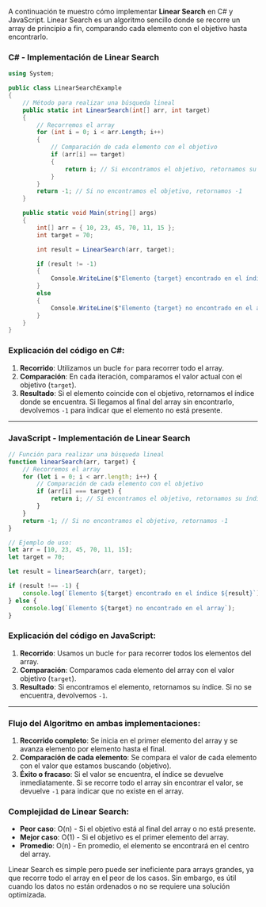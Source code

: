 A continuación te muestro cómo implementar **Linear Search** en C# y JavaScript. Linear Search es un algoritmo sencillo donde se recorre un array de principio a fin, comparando cada elemento con el objetivo hasta encontrarlo.

### C# - Implementación de Linear Search

```csharp
using System;

public class LinearSearchExample
{
    // Método para realizar una búsqueda lineal
    public static int LinearSearch(int[] arr, int target)
    {
        // Recorremos el array
        for (int i = 0; i < arr.Length; i++)
        {
            // Comparación de cada elemento con el objetivo
            if (arr[i] == target)
            {
                return i; // Si encontramos el objetivo, retornamos su índice
            }
        }
        return -1; // Si no encontramos el objetivo, retornamos -1
    }

    public static void Main(string[] args)
    {
        int[] arr = { 10, 23, 45, 70, 11, 15 };
        int target = 70;

        int result = LinearSearch(arr, target);

        if (result != -1)
        {
            Console.WriteLine($"Elemento {target} encontrado en el índice {result}");
        }
        else
        {
            Console.WriteLine($"Elemento {target} no encontrado en el array");
        }
    }
}
```

### Explicación del código en C#:
1. **Recorrido**: Utilizamos un bucle `for` para recorrer todo el array.
2. **Comparación**: En cada iteración, comparamos el valor actual con el objetivo (`target`).
3. **Resultado**: Si el elemento coincide con el objetivo, retornamos el índice donde se encuentra. Si llegamos al final del array sin encontrarlo, devolvemos `-1` para indicar que el elemento no está presente.

---

### JavaScript - Implementación de Linear Search

```javascript
// Función para realizar una búsqueda lineal
function linearSearch(arr, target) {
    // Recorremos el array
    for (let i = 0; i < arr.length; i++) {
        // Comparación de cada elemento con el objetivo
        if (arr[i] === target) {
            return i; // Si encontramos el objetivo, retornamos su índice
        }
    }
    return -1; // Si no encontramos el objetivo, retornamos -1
}

// Ejemplo de uso:
let arr = [10, 23, 45, 70, 11, 15];
let target = 70;

let result = linearSearch(arr, target);

if (result !== -1) {
    console.log(`Elemento ${target} encontrado en el índice ${result}`);
} else {
    console.log(`Elemento ${target} no encontrado en el array`);
}
```

### Explicación del código en JavaScript:
1. **Recorrido**: Usamos un bucle `for` para recorrer todos los elementos del array.
2. **Comparación**: Comparamos cada elemento del array con el valor objetivo (`target`).
3. **Resultado**: Si encontramos el elemento, retornamos su índice. Si no se encuentra, devolvemos `-1`.

---

### Flujo del Algoritmo en ambas implementaciones:
1. **Recorrido completo**: Se inicia en el primer elemento del array y se avanza elemento por elemento hasta el final.
2. **Comparación de cada elemento**: Se compara el valor de cada elemento con el valor que estamos buscando (objetivo).
3. **Éxito o fracaso**: Si el valor se encuentra, el índice se devuelve inmediatamente. Si se recorre todo el array sin encontrar el valor, se devuelve `-1` para indicar que no existe en el array.

### Complejidad de Linear Search:
- **Peor caso**: O(n) - Si el objetivo está al final del array o no está presente.
- **Mejor caso**: O(1) - Si el objetivo es el primer elemento del array.
- **Promedio**: O(n) - En promedio, el elemento se encontrará en el centro del array.

Linear Search es simple pero puede ser ineficiente para arrays grandes, ya que recorre todo el array en el peor de los casos. Sin embargo, es útil cuando los datos no están ordenados o no se requiere una solución optimizada.